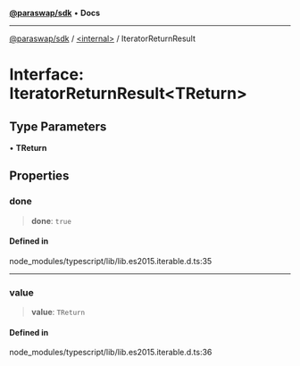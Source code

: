 [**@paraswap/sdk**](../../README.md) • **Docs**

***

[@paraswap/sdk](../../globals.md) / [\<internal\>](../README.md) / IteratorReturnResult

# Interface: IteratorReturnResult\<TReturn\>

## Type Parameters

• **TReturn**

## Properties

### done

> **done**: `true`

#### Defined in

node\_modules/typescript/lib/lib.es2015.iterable.d.ts:35

***

### value

> **value**: `TReturn`

#### Defined in

node\_modules/typescript/lib/lib.es2015.iterable.d.ts:36
